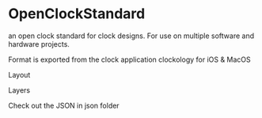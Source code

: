# OpenClockStandard
an open clock standard for clock designs.  For use on multiple software and hardware projects.

Format is exported from the clock application clockology for iOS & MacOS

Layout

Layers

Check out the JSON in json folder
